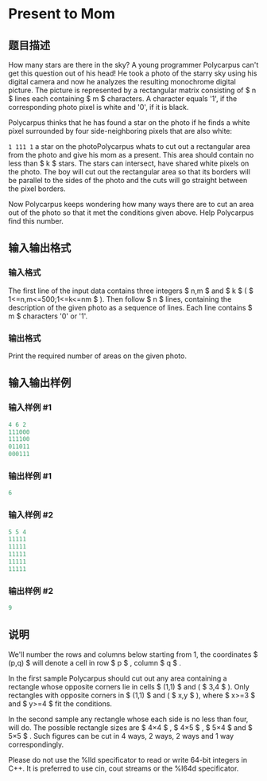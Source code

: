 # Present to Mom

## 题目描述

How many stars are there in the sky? A young programmer Polycarpus can't get this question out of his head! He took a photo of the starry sky using his digital camera and now he analyzes the resulting monochrome digital picture. The picture is represented by a rectangular matrix consisting of $ n $ lines each containing $ m $ characters. A character equals '1', if the corresponding photo pixel is white and '0', if it is black.

Polycarpus thinks that he has found a star on the photo if he finds a white pixel surrounded by four side-neighboring pixels that are also white:

` 1 111 1 ` a star on the photoPolycarpus whats to cut out a rectangular area from the photo and give his mom as a present. This area should contain no less than $ k $ stars. The stars can intersect, have shared white pixels on the photo. The boy will cut out the rectangular area so that its borders will be parallel to the sides of the photo and the cuts will go straight between the pixel borders.

Now Polycarpus keeps wondering how many ways there are to cut an area out of the photo so that it met the conditions given above. Help Polycarpus find this number.

## 输入输出格式

### 输入格式

The first line of the input data contains three integers $ n,m $ and $ k $ ( $ 1<=n,m<=500;1<=k<=nm $ ). Then follow $ n $ lines, containing the description of the given photo as a sequence of lines. Each line contains $ m $ characters '0' or '1'.

### 输出格式

Print the required number of areas on the given photo.

## 输入输出样例

### 输入样例 #1

```cpp
4 6 2
111000
111100
011011
000111

```
### 输出样例 #1

```cpp
6

```
### 输入样例 #2

```cpp
5 5 4
11111
11111
11111
11111
11111

```
### 输出样例 #2

```cpp
9

```
## 说明

We'll number the rows and columns below starting from 1, the coordinates $ (p,q) $ will denote a cell in row $ p $ , column $ q $ .

In the first sample Polycarpus should cut out any area containing a rectangle whose opposite corners lie in cells $ (1,1) $ and ( $ 3,4 $ ). Only rectangles with opposite corners in $ (1,1) $ and ( $ x,y $ ), where $ x>=3 $ and $ y>=4 $ fit the conditions.

In the second sample any rectangle whose each side is no less than four, will do. The possible rectangle sizes are $ 4×4 $ , $ 4×5 $ , $ 5×4 $ and $ 5×5 $ . Such figures can be cut in 4 ways, 2 ways, 2 ways and 1 way correspondingly.

Please do not use the %lld specificator to read or write 64-bit integers in C++. It is preferred to use cin, cout streams or the %I64d specificator.

